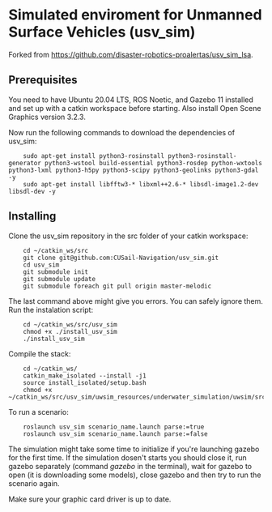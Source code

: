 
# Simulated enviroment for Unmanned Surface Vehicles (usv_sim)

Forked from https://github.com/disaster-robotics-proalertas/usv_sim_lsa.

## Prerequisites

You need to have Ubuntu 20.04 LTS, ROS Noetic, and Gazebo 11 installed and set up with a catkin workspace before starting. Also install Open Scene Graphics version 3.2.3.

Now run the following commands to download the dependencies of usv_sim:

        sudo apt-get install python3-rosinstall python3-rosinstall-generator python3-wstool build-essential python3-rosdep python-wxtools python3-lxml python3-h5py python3-scipy python3-geolinks python3-gdal -y
        sudo apt-get install libfftw3-* libxml++2.6-* libsdl-image1.2-dev libsdl-dev -y


## Installing

Clone the usv_sim repository in the src folder of your catkin workspace:

        cd ~/catkin_ws/src
        git clone git@github.com:CUSail-Navigation/usv_sim.git
        cd usv_sim
        git submodule init
        git submodule update
        git submodule foreach git pull origin master-melodic

The last command above might give you errors. You can safely ignore them.
Run the instalation script:

        cd ~/catkin_ws/src/usv_sim
        chmod +x ./install_usv_sim
        ./install_usv_sim

Compile the stack:

        cd ~/catkin_ws/
        catkin_make_isolated --install -j1
        source install_isolated/setup.bash
        chmod +x ~/catkin_ws/src/usv_sim/uwsim_resources/underwater_simulation/uwsim/src/uwsim

To run a scenario:

        roslaunch usv_sim scenario_name.launch parse:=true
        roslaunch usv_sim scenario_name.launch parse:=false

The simulation might take some time to initialize if you're launching gazebo for the first time. If the simulation dosen't starts you should close it, run gazebo separately (command *gazebo* in the terminal), wait for gazebo to open (it is downloading some models), close gazebo and then try to run the scenario again.

Make sure your graphic card driver is up to date.